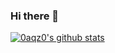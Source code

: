 ### Hi there 👋

<!--
**0aqz0/0aqz0** is a ✨ _special_ ✨ repository because its `README.md` (this file) appears on your GitHub profile.

Here are some ideas to get you started:

- 🔭 I’m currently working on ...
- 🌱 I’m currently learning ...
- 👯 I’m looking to collaborate on ...
- 🤔 I’m looking for help with ...
- 💬 Ask me about ...
- 📫 How to reach me: ...
- 😄 Pronouns: ...
- ⚡ Fun fact: ...
-->

[![0aqz0's github stats](https://github-readme-stats.vercel.app/api?username=0aqz0&show_icons=true&theme=dracula)](https://github.com/anuraghazra/github-readme-stats)
